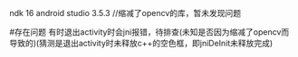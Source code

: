 ndk 16
android studio 3.5.3
//缩减了opencv的库，暂未发现问题

#存在问题
有时退出activity时会jni报错，待排查(未知是否因为缩减了opencv而导致的)(猜测是退出activity时未释放c++的空色框，即jniDeInit未释放完成)